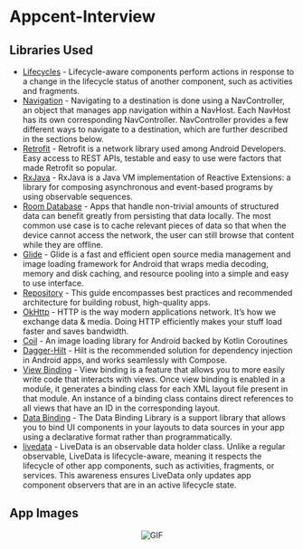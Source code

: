 # Appcent-Interview

Libraries Used
--------------
* [Lifecycles][1] - Lifecycle-aware components perform actions in response to a change in the lifecycle status of another component, such as activities and fragments.
* [Navigation][2] - Navigating to a destination is done using a NavController, an object that manages app navigation within a NavHost. Each NavHost has its own corresponding NavController. NavController provides a few different ways to navigate to a destination, which are further described in the sections below.
* [Retrofit][3] - Retrofit is a network library used among Android Developers. Easy access to REST APIs, testable and easy to use were factors that made Retrofit so popular.
* [RxJava][4] - RxJava is a Java VM implementation of Reactive Extensions: a library for composing asynchronous and event-based programs by using observable sequences.
* [Room Database][5] - Apps that handle non-trivial amounts of structured data can benefit greatly from persisting that data locally. The most common use case is to cache relevant pieces of data so that when the device cannot access the network, the user can still browse that content while they are offline.
* [Glide][6] - Glide is a fast and efficient open source media management and image loading framework for Android that wraps media decoding, memory and disk caching, and resource pooling into a simple and easy to use interface.
* [Repository][7] - This guide encompasses best practices and recommended architecture for building robust, high-quality apps.
* [OkHttp][8] - HTTP is the way modern applications network. It’s how we exchange data & media. Doing HTTP efficiently makes your stuff load faster and saves bandwidth.
* [Coil][9] - An image loading library for Android backed by Kotlin Coroutines
* [Dagger-Hilt][10] - Hilt is the recommended solution for dependency injection in Android apps, and works seamlessly with Compose.
* [View Binding][11] - View binding is a feature that allows you to more easily write code that interacts with views. Once view binding is enabled in a module, it generates a binding class for each XML layout file present in that module. An instance of a binding class contains direct references to all views that have an ID in the corresponding layout.
* [Data Binding][12] - The Data Binding Library is a support library that allows you to bind UI components in your layouts to data sources in your app using a declarative format rather than programmatically.
* [livedata][13] - LiveData is an observable data holder class. Unlike a regular observable, LiveData is lifecycle-aware, meaning it respects the lifecycle of other app components, such as activities, fragments, or services. This awareness ensures LiveData only updates app component observers that are in an active lifecycle state.

App Images
--------------
<p align="center">
  <img src="https://user-images.githubusercontent.com/71982171/207928357-b2e05eb7-6b82-4d5d-bbb7-2d4f94c05273.gif" alt="GIF" />
</p>

[1]: https://developer.android.com/jetpack/androidx/releases/lifecycle
[2]: https://developer.android.com/guide/navigation/navigation-navigate
[3]: https://square.github.io/retrofit/
[4]: https://github.com/ReactiveX/RxJava
[5]: https://developer.android.com/training/data-storage/room
[6]: https://github.com/bumptech/glide
[7]: https://developer.android.com/jetpack/guide#fetch-data
[8]: https://square.github.io/okhttp/
[9]: https://coil-kt.github.io/coil/
[10]: https://developer.android.com/jetpack/compose/libraries#hilt
[11]: https://developer.android.com/topic/libraries/view-binding
[12]: https://developer.android.com/topic/libraries/data-binding
[13]: https://developer.android.com/topic/libraries/architecture/livedata
